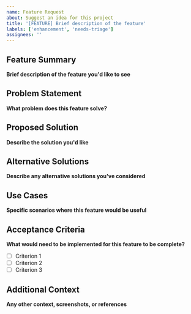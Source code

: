```yaml
---
name: Feature Request
about: Suggest an idea for this project
title: '[FEATURE] Brief description of the feature'
labels: ['enhancement', 'needs-triage']
assignees: ''
---
```


## Feature Summary
**Brief description of the feature you'd like to see**

## Problem Statement
**What problem does this feature solve?**

## Proposed Solution
**Describe the solution you'd like**

## Alternative Solutions
**Describe any alternative solutions you've considered**

## Use Cases
**Specific scenarios where this feature would be useful**

## Acceptance Criteria
**What would need to be implemented for this feature to be complete?**
- [ ] Criterion 1
- [ ] Criterion 2
- [ ] Criterion 3

## Additional Context
**Any other context, screenshots, or references**